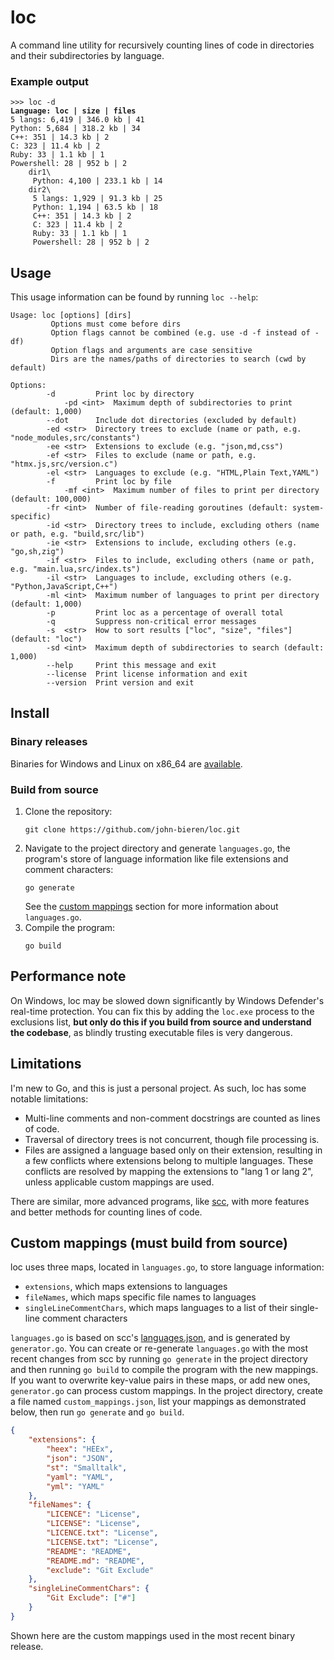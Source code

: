 # loc

A command line utility for recursively counting lines of code in directories and their subdirectories by language.

### Example output

<pre>
<code>>>> loc -d
<b>Language: loc | size | files</b>
5 langs: 6,419 | 346.0 kb | 41
Python: 5,684 | 318.2 kb | 34
C++: 351 | 14.3 kb | 2
C: 323 | 11.4 kb | 2
Ruby: 33 | 1.1 kb | 1
Powershell: 28 | 952 b | 2
    dir1\
     Python: 4,100 | 233.1 kb | 14
    dir2\
     5 langs: 1,929 | 91.3 kb | 25
     Python: 1,194 | 63.5 kb | 18
     C++: 351 | 14.3 kb | 2
     C: 323 | 11.4 kb | 2
     Ruby: 33 | 1.1 kb | 1
     Powershell: 28 | 952 b | 2
</code></pre>

## Usage

This usage information can be found by running `loc --help`:

```
Usage: loc [options] [dirs]
         Options must come before dirs
         Option flags cannot be combined (e.g. use -d -f instead of -df)
         Option flags and arguments are case sensitive
         Dirs are the names/paths of directories to search (cwd by default)

Options:
        -d         Print loc by directory
            -pd <int>  Maximum depth of subdirectories to print (default: 1,000)
        --dot      Include dot directories (excluded by default)
        -ed <str>  Directory trees to exclude (name or path, e.g. "node_modules,src/constants")
        -ee <str>  Extensions to exclude (e.g. "json,md,css")
        -ef <str>  Files to exclude (name or path, e.g. "htmx.js,src/version.c")
        -el <str>  Languages to exclude (e.g. "HTML,Plain Text,YAML")
        -f         Print loc by file
            -mf <int>  Maximum number of files to print per directory (default: 100,000)
        -fr <int>  Number of file-reading goroutines (default: system-specific)
        -id <str>  Directory trees to include, excluding others (name or path, e.g. "build,src/lib")
        -ie <str>  Extensions to include, excluding others (e.g. "go,sh,zig")
        -if <str>  Files to include, excluding others (name or path, e.g. "main.lua,src/index.ts")
        -il <str>  Languages to include, excluding others (e.g. "Python,JavaScript,C++")
        -ml <int>  Maximum number of languages to print per directory (default: 1,000)
        -p         Print loc as a percentage of overall total
        -q         Suppress non-critical error messages
        -s  <str>  How to sort results ["loc", "size", "files"] (default: "loc")
        -sd <int>  Maximum depth of subdirectories to search (default: 1,000)
        --help     Print this message and exit
        --license  Print license information and exit
        --version  Print version and exit
```

## Install

### Binary releases

Binaries for Windows and Linux on x86_64 are [available](https://github.com/john-bieren/loc/releases).

### Build from source

1. Clone the repository:
    ```
    git clone https://github.com/john-bieren/loc.git
    ```
2. Navigate to the project directory and generate `languages.go`, the program's store of language information like file extensions and comment characters:
    ```
    go generate
    ```
    See the [custom mappings](https://github.com/john-bieren/loc?tab=readme-ov-file#custom-mappings-must-build-from-source) section for more information about `languages.go`.
3. Compile the program:
    ```
    go build
    ```

## Performance note

On Windows, loc may be slowed down significantly by Windows Defender's real-time protection. You can fix this by adding the `loc.exe` process to the exclusions list, **but only do this if you build from source and understand the codebase**, as blindly trusting executable files is very dangerous.

## Limitations

I'm new to Go, and this is just a personal project. As such, loc has some notable limitations:
* Multi-line comments and non-comment docstrings are counted as lines of code.
* Traversal of directory trees is not concurrent, though file processing is.
* Files are assigned a language based only on their extension, resulting in a few conflicts where extensions belong to multiple languages. These conflicts are resolved by mapping the extensions to "lang 1 or lang 2", unless applicable custom mappings are used.

There are similar, more advanced programs, like [scc](https://github.com/boyter/scc), with more features and better methods for counting lines of code.

## Custom mappings (must build from source)

loc uses three maps, located in `languages.go`, to store language information:
* `extensions`, which maps extensions to languages
* `fileNames`, which maps specific file names to languages
* `singleLineCommentChars`, which maps languages to a list of their single-line comment characters

`languages.go` is based on scc's [languages.json](https://github.com/boyter/scc/blob/master/languages.json), and is generated by `generator.go`. You can create or re-generate `languages.go` with the most recent changes from scc by running `go generate` in the project directory and then running `go build` to compile the program with the new mappings. If you want to overwrite key-value pairs in these maps, or add new ones, `generator.go` can process custom mappings. In the project directory, create a file named `custom_mappings.json`, list your mappings as demonstrated below, then run `go generate` and `go build`.
```JSON
{
    "extensions": {
        "heex": "HEEx",
        "json": "JSON",
        "st": "Smalltalk",
        "yaml": "YAML",
        "yml": "YAML"
    },
    "fileNames": {
        "LICENCE": "License",
        "LICENSE": "License",
        "LICENCE.txt": "License",
        "LICENSE.txt": "License",
        "README": "README",
        "README.md": "README",
        "exclude": "Git Exclude"
    },
    "singleLineCommentChars": {
        "Git Exclude": ["#"]
    }
}
```
Shown here are the custom mappings used in the most recent binary release.
